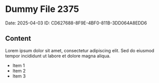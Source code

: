 # Dummy File 2375

Date: 2025-04-03
ID: CD627688-8F9E-4BF0-811B-3DD064A8EDD6

## Content

Lorem ipsum dolor sit amet, consectetur adipiscing elit.
Sed do eiusmod tempor incididunt ut labore et dolore magna aliqua.

* Item 1
* Item 2
* Item 3
